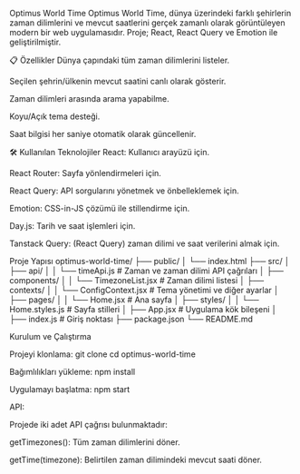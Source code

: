 Optimus World Time
Optimus World Time, dünya üzerindeki farklı şehirlerin zaman dilimlerini ve mevcut saatlerini gerçek zamanlı olarak görüntüleyen modern bir web uygulamasıdır. Proje; React, React Query ve Emotion ile geliştirilmiştir.

📋 Özellikler
Dünya çapındaki tüm zaman dilimlerini listeler.

Seçilen şehrin/ülkenin mevcut saatini canlı olarak gösterir.

Zaman dilimleri arasında arama yapabilme.

Koyu/Açık tema desteği.

Saat bilgisi her saniye otomatik olarak güncellenir.

🛠️ Kullanılan Teknolojiler
React: Kullanıcı arayüzü için.

React Router: Sayfa yönlendirmeleri için.

React Query: API sorgularını yönetmek ve önbelleklemek için.

Emotion: CSS-in-JS çözümü ile stillendirme için.

Day.js: Tarih ve saat işlemleri için.

Tanstack Query: (React Query) zaman dilimi ve saat verilerini almak için.

 Proje Yapısı
 optimus-world-time/
├── public/
│   └── index.html
├── src/
│   ├── api/
│   │   └── timeApi.js            # Zaman ve zaman dilimi API çağrıları
│   ├── components/
│   │   └── TimezoneList.jsx      # Zaman dilimi listesi
│   ├── contexts/
│   │   └── ConfigContext.jsx     # Tema yönetimi ve diğer ayarlar
│   ├── pages/
│   │   └── Home.jsx              # Ana sayfa
│   ├── styles/
│   │   └── Home.styles.js        # Sayfa stilleri
│   ├── App.jsx                   # Uygulama kök bileşeni
│   ├── index.js                  # Giriş noktası
├── package.json
└── README.md

Kurulum ve Çalıştırma

Projeyi klonlama:
git clone <repo-url>
cd optimus-world-time

Bağımlılıkları yükleme:
npm install

Uygulamayı başlatma:
npm start

API:

Projede iki adet API çağrısı bulunmaktadır:

getTimezones(): Tüm zaman dilimlerini döner.

getTime(timezone): Belirtilen zaman dilimindeki mevcut saati döner.
